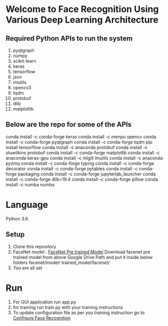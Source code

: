 # Welcome to Face Recognition Using Various Deep Learning Architecture


## Required Python APIs to run the system
1. pyqtgraph
2. numpy
3. scikit-learn
4. keras
5. tensorflow
6. json
7. imutils
8. opencv3
9. tqdm
10. protobuf
11. dlib
12. matplotlib

## Below are the repo for some of the APIs
conda install -c conda-forge keras
conda install -c menpo opencv
conda install -c conda-forge pyqtgraph
conda install -c conda-forge tqdm
pip install tensorflow
conda install -c anaconda protobuf
conda install -c stuwilkins protobuf
conda install -c conda-forge matplotlib
conda install -c anaconda keras-gpu
conda install -c mlgill imutils
conda install -c anaconda pyzmq
conda install -c conda-forge typing
conda install -c conda-forge decorator
conda install -c conda-forge pytables
conda install -c conda-forge packaging
conda install -c conda-forge jupyterlab_launcher
conda install -c conda-forge dlib=19.4
conda install -c conda-forge pillow
conda install -c numba numba

# Language
Python 3.6


## Setup
1. Clone this repository
2. FaceNet model : [FaceNet Pre trained Model](https://drive.google.com/open?id=1q0x79DTIKojNHSctivsAHYpvoTPnt0Oo)
Download facenet pre trained model from above Google Drive Path and put it inside below folders
facenet/model/
trained_model/facenet/
3. You are all set

# Run
1. For GUI application run app.py
2. for training run train.py with your training instructions
3. To update configuration file as per you training instruction go to [Configure Face Recognition]()
